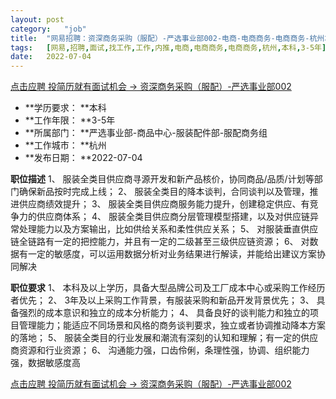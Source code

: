 ```yaml
---
layout:	post
category:	"job"
title:	"网易招聘：资深商务采购（服配）-严选事业部002-电商-电商商务-电商商务-杭州本科3-5年"
tags:	[网易,招聘,面试,找工作,工作,内推,电商,电商商务,电商商务,杭州,本科,3-5年]
date:	2022-07-04
---
```


[点击应聘 投简历就有面试机会 -> 资深商务采购（服配）-严选事业部002](http://mobile.bole.netease.com/bole/boleDetail?id=32368&employeeId=346f03c3cda5f04c&key=all)



- **学历要求： **本科
- **工作年限： **3-5年
- **所属部门： **严选事业部-商品中心-服装配件部-服配商务组
- **工作城市： **杭州
- **发布日期： **2022-07-04



**职位描述**
1、 服装全类目供应商寻源开发和新产品核价，协同商品/品质/计划等部门确保新品按时完成上线；
2、 服装全类目的降本谈判，合同谈判以及管理，推进供应商绩效提升；
3、 服装全类目供应商服务能力提升，创建稳定供应、有竞争力的供应商体系；
4、 服装全类目供应商分层管理模型搭建，以及对供应链异常处理能力以及方案输出，比如供给关系和柔性供应关系；
5、 对服装垂直供应链全链路有一定的把控能力，并且有一定的二级甚至三级供应链资源；
6、 对数据有一定的敏感度，可以运用数据分析对业务结果进行解读，并能给出建议方案协同解决



**职位要求**
1、 本科及以上学历，具备大型品牌公司及工厂成本中心或采购工作经历者优先；
2、 3年及以上采购工作背景，有服装采购和新品开发背景优先；
3、 具备强烈的成本意识和独立的成本分析能力；
4、 具备良好的谈判能力和独立的项目管理能力；能适应不同场景和风格的商务谈判要求，独立或者协调推动降本方案的落地；
5、 服装全类目的行业发展和潮流有深刻的认知和理解；有一定的供应商资源和行业资源；
6、 沟通能力强，口齿伶俐，条理性强，协调、组织能力强，数据敏感度高





[点击应聘 投简历就有面试机会 -> 资深商务采购（服配）-严选事业部002](http://mobile.bole.netease.com/bole/boleDetail?id=32368&employeeId=346f03c3cda5f04c&key=all)